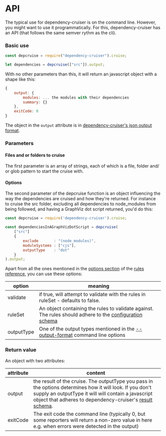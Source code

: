 # API

The typical use for dependency-cruiser is on the command line. However, you
might want to use it programmatically. For this, dependency-cruiser has an
API (that follows the same semver rythm as the cli).

### Basic use

```javascript
const depcruise = require("dependency-cruiser").cruise;

let dependencies = depcruise(["src"]).output;
```

With no other parameters than this, it will return an javascript object with
a shape like this:

```javascript
{
    output: {
        modules: ... the modules with their dependencies
        summary: {}
    },
    exitCode: 0
}

```

The object in the `output` attribute is in [dependency-cruiser's json output format](output-format.md).

### Parameters

#### Files and or folders to cruise

The first parameter is an array of strings, each of which is a file, folder
and/ or glob pattern to start the cruise with.

#### Options

The second parameter of the depcruise function is an object influencing the
way the dependencies are cruised and how they're returned. For instance to
cruise the src folder, excluding all dependencies to node_modules from being
followed, and having a GraphViz dot script returned, you'd do this:

```javascript
const depcruise = require('dependency-cruiser').cruise;

const dependenciesInAGraphVizDotScript = depcruise(
    ["src"]
    {
        exclude       : "(node_modules)",
        moduleSystems : ["cjs"],
        outputType    : "dot"
    }
).output;
```

Apart from all the ones mentioned in the [options section](rules-reference.md#the-options) of the [rules reference](rules-reference.md), you can use these options:

| option     | meaning                                                                                                                                            |
| ---------- | -------------------------------------------------------------------------------------------------------------------------------------------------- |
| validate   | if true, will attempt to validate with the rules in ruleSet - defaults to false.                                                                   |
| ruleSet    | An object containing the rules to validate against. The rules should adhere to the [configuration schema](../src/schema/configuration.schema.json) |
| outputType | One of the output types mentioned in the [--output-format](cli.md#--output-type-specify-the-output-format) command line options                    |

### Return value

An object with two attributes:

| attribute | content                                                                                                                                                                                                                                                                 |
| --------- | ----------------------------------------------------------------------------------------------------------------------------------------------------------------------------------------------------------------------------------------------------------------------- |
| output    | the result of the cruise. The outputType you pass in the options determines how it will look. If you don't supply an outputType it will will contain a javascript object that adheres to dependency-cruiser's [result schema](../src/schema/cruise-result.schema.json). |
| exitCode  | The exit code the command line (typically 0, but some reporters will return a non-zero value in here e.g. when errors were detected in the output)                                                                                                                      |
